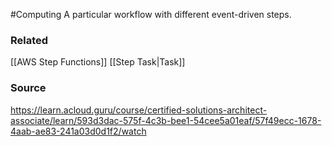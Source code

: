 #Computing 
A particular workflow with different event-driven steps.
### Related
[[AWS Step Functions]]
[[Step Task|Task]]
### Source
https://learn.acloud.guru/course/certified-solutions-architect-associate/learn/593d3dac-575f-4c3b-bee1-54cee5a01eaf/57f49ecc-1678-4aab-ae83-241a03d0d1f2/watch
